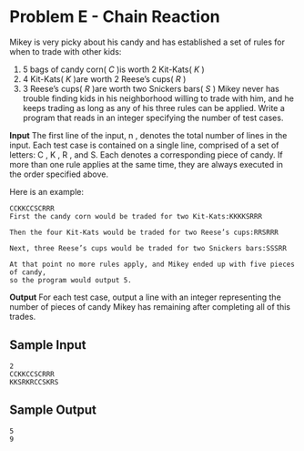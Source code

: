 # Problem E - Chain Reaction

Mikey is very picky about his candy and has established a set of rules for when
to trade with other kids:

1. 5 bags of candy corn( _C_ )is worth 2 Kit-Kats( _K_ )
2. 4 Kit-Kats( _K_ )are worth 2 Reese’s cups( _R_ )
3. 3 Reese’s cups( _R_ )are worth two Snickers bars( _S_ )
Mikey never has trouble finding kids in his neighborhood willing to trade with
him, and he keeps trading as long as any of his three rules can be applied. Write
a program that reads in an integer specifying the number of test cases.

**Input** The first line of the input, n , denotes the total number of lines in the
input.
Each test case is contained on a single line, comprised of a set of letters: C , K ,
R , and S. Each denotes a corresponding piece of candy.
If more than one rule applies at the same time, they are always executed in the
order specified above.

Here is an example:

```
CCKKCCSCRRR
First the candy corn would be traded for two Kit-Kats:KKKKSRRR

Then the four Kit-Kats would be traded for two Reese’s cups:RRSRRR

Next, three Reese’s cups would be traded for two Snickers bars:SSSRR

At that point no more rules apply, and Mikey ended up with five pieces of candy,
so the program would output 5.
```

**Output** For each test case, output a line with an integer representing the
number of pieces of candy Mikey has remaining after completing all of this
trades.

## Sample Input

```
2
CCKKCCSCRRR
KKSRKRCCSKRS
```

## Sample Output

```
5
9
```
